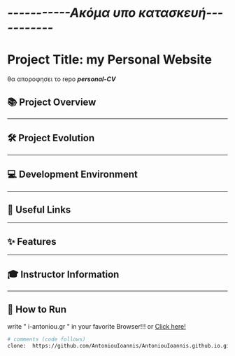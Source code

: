 # ***-----------Ακόμα υπο κατασκευή-----------***
# Project Title: my Personal Website
 θα αποροφησει το repo ***personal-CV***
## 📚 Project Overview
 
---
 
## 🛠️ Project Evolution
 
---
 
## 💻 Development Environment
 
---
 
## 🔗 Useful Links
 
---
 
## ✨ Features
 
---
 
## 🎓 Instructor Information
 
---
 
## 🚀 How to Run

write " i-antoniou.gr " in your favorite Browser!!!
or  <a href="http://i-antoniou.gr/" target=_blank>Click here!</a>
 
```bash
# comments (code follows)
clone:  https://github.com/AntoniouIoannis/AntoniouIoannis.github.io.git
```

